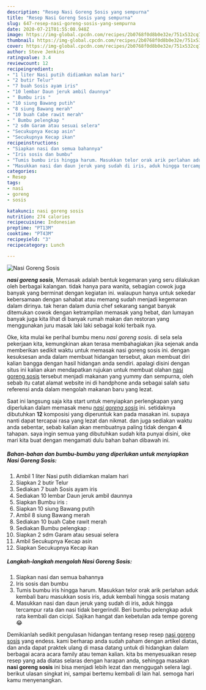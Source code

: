 ```yaml
---
description: "Resep Nasi Goreng Sosis yang sempurna"
title: "Resep Nasi Goreng Sosis yang sempurna"
slug: 647-resep-nasi-goreng-sosis-yang-sempurna
date: 2020-07-21T01:55:08.948Z
image: https://img-global.cpcdn.com/recipes/2b0768f0d8b0e32e/751x532cq70/nasi-goreng-sosis-foto-resep-utama.jpg
thumbnail: https://img-global.cpcdn.com/recipes/2b0768f0d8b0e32e/751x532cq70/nasi-goreng-sosis-foto-resep-utama.jpg
cover: https://img-global.cpcdn.com/recipes/2b0768f0d8b0e32e/751x532cq70/nasi-goreng-sosis-foto-resep-utama.jpg
author: Steve Jenkins
ratingvalue: 3.4
reviewcount: 12
recipeingredient:
- "1 liter Nasi putih didiamkan malam hari"
- "2 butir Telur"
- "7 buah Sosis ayam iris"
- "10 lembar Daun jeruk ambil daunnya"
- " Bumbu iris "
- "10 siung Bawang putih"
- "8 siung Bawang merah"
- "10 buah Cabe rawit merah"
- " Bumbu pelengkap "
- "2 sdm Garam atau sesuai selera"
- "Secukupnya Kecap asin"
- "Secukupnya Kecap ikan"
recipeinstructions:
- "Siapkan nasi dan semua bahannya"
- "Iris sosis dan bumbu"
- "Tumis bumbu iris hingga harum. Masukkan telor orak arik perlahan aduk kembali baru masukkan sosis iris, aduk kembali hingga sosis matang"
- "Masukkan nasi dan daun jeruk yang sudah di iris, aduk hingga tercampur rata dan nasi tidak bergerindil. Beri bumbu pelengkap aduk rata kembali dan cicipi. Sajikan hangat dan kebetulan ada tempe goreng 😂"
categories:
- Resep
tags:
- nasi
- goreng
- sosis

katakunci: nasi goreng sosis 
nutrition: 274 calories
recipecuisine: Indonesian
preptime: "PT13M"
cooktime: "PT43M"
recipeyield: "3"
recipecategory: Lunch

---
```



![Nasi Goreng Sosis](https://img-global.cpcdn.com/recipes/2b0768f0d8b0e32e/751x532cq70/nasi-goreng-sosis-foto-resep-utama.jpg)

<b><i>nasi goreng sosis</i></b>, Memasak adalah bentuk kegemaran yang seru dilakukan oleh berbagai kalangan. tidak hanya para wanita, sebagian cowok juga banyak yang berminat dengan kegiatan ini. walaupun hanya untuk sekedar kebersamaan dengan sahabat atau memang sudah menjadi kegemaran dalam dirinya. tak heran dalam dunia chef sekarang sangat banyak ditemukan cowok dengan ketrampilan memasak yang hebat, dan lumayan banyak juga kita lihat di banyak rumah makan dan restoran yang menggunakan juru masak laki laki sebagai koki terbaik nya.

Oke, kita mulai ke perihal bumbu menu <i>nasi goreng sosis</i>. di sela sela pekerjaan kita, kemungkinan akan terasa membahagiakan jika sejenak anda memberikan sedikit waktu untuk memasak nasi goreng sosis ini. dengan kesuksesan anda dalam membuat hidangan tersebut, akan membuat diri kalian bangga dengan hasil hidangan anda sendiri. apalagi disini dengan situs ini kalian akan mendapatkan rujukan untuk membuat olahan <u>nasi goreng sosis</u> tersebut menjadi makanan yang yummy dan sempurna, oleh sebab itu catat alamat website ini di handphone anda sebagai salah satu referensi anda dalam mengolah makanan baru yang lezat.




Saat ini langsung saja kita start untuk menyiapkan perlengkapan yang diperlukan dalam memasak menu <u><i>nasi goreng sosis</i></u> ini. setidaknya dibutuhkan <b>12</b> komposisi yang diperuntuk kan pada masakan ini. supaya nanti dapat tercapai rasa yang lezat dan nikmat. dan juga sediakan waktu anda sebentar, sebab kalian akan membuatnya paling tidak dengan <b>4</b> tahapan. saya ingin semua yang dibutuhkan sudah kita punyai disini, oke mari kita buat dengan mengamati dulu bahan bahan dibawah ini.

<!--inarticleads1-->

##### Bahan-bahan dan bumbu-bumbu yang diperlukan untuk menyiapkan Nasi Goreng Sosis:

1. Ambil 1 liter Nasi putih didiamkan malam hari
1. Siapkan 2 butir Telur
1. Sediakan 7 buah Sosis ayam iris
1. Sediakan 10 lembar Daun jeruk ambil daunnya
1. Siapkan  Bumbu iris :
1. Siapkan 10 siung Bawang putih
1. Ambil 8 siung Bawang merah
1. Sediakan 10 buah Cabe rawit merah
1. Sediakan  Bumbu pelengkap :
1. Siapkan 2 sdm Garam atau sesuai selera
1. Ambil Secukupnya Kecap asin
1. Siapkan Secukupnya Kecap ikan




<!--inarticleads2-->

##### Langkah-langkah mengolah Nasi Goreng Sosis:

1. Siapkan nasi dan semua bahannya
1. Iris sosis dan bumbu
1. Tumis bumbu iris hingga harum. Masukkan telor orak arik perlahan aduk kembali baru masukkan sosis iris, aduk kembali hingga sosis matang
1. Masukkan nasi dan daun jeruk yang sudah di iris, aduk hingga tercampur rata dan nasi tidak bergerindil. Beri bumbu pelengkap aduk rata kembali dan cicipi. Sajikan hangat dan kebetulan ada tempe goreng 😂




Demikianlah sedikit pengulasan hidangan tentang resep resep <u>nasi goreng sosis</u> yang endess. kami berharap anda sudah paham dengan artikel diatas, dan anda dapat praktek ulang di masa datang untuk di hidangkan dalam berbagai acara acara family atau teman kalian. kita bs menyesuaikan resep resep yang ada diatas selaras dengan harapan anda, sehingga masakan <b>nasi goreng sosis</b> ini bisa menjadi lebih lezat dan menggugah selera lagi. berikut ulasan singkat ini, sampai bertemu kembali di lain hal. semoga hari kamu menyenangkan.
